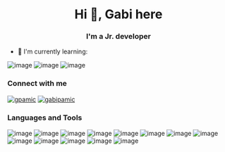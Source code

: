 <h1 align="center">Hi 👋, Gabi here</h1>
<h3 align="center">I'm a Jr. developer</h3>

- 🌱 I'm currently learning:

![image](https://img.shields.io/badge/-TypeScript-3178C6?logo=TypeScript&logoColor=white&style=for-the-badge)
![image](https://img.shields.io/badge/-Docker-2496ED?logo=Docker&logoColor=white&style=for-the-badge)
![image](https://img.shields.io/badge/-ReactJs-0088CC?logo=react&logoColor=white&style=for-the-badge)

<h3 align="left">Connect with me</h3>
<p align="left">
<a href="https://linkedin.com/in/gpamic" target="blank"><img align="center" src="https://img.shields.io/badge/-LinkedIn-0A66C2?logo=LinkedIn&logoColor=white&style=for-the-badge" alt="gpamic"  /></a>
<a href="https://www.hackerrank.com/gabipamic" target="blank"><img align="center" src="https://img.shields.io/badge/-hackerRank-000000?logo=HackerRank&style=for-the-badge" alt="gabipamic"  /></a>
</p>

<h3 align="left">Languages and Tools</h3>

![image](https://img.shields.io/badge/-JavaScript-F7DF1E?logo=javascript&logoColor=white&style=for-the-badge)
![image](https://img.shields.io/badge/-Java-007396?logo=java&logoColor=white&style=for-the-badge)
![image](https://img.shields.io/badge/-Node-339933?logo=Node.js&logoColor=white&style=for-the-badge)
![image](https://img.shields.io/badge/-Express-000000?logo=Express&logoColor=white&style=for-the-badge)
![image](https://img.shields.io/badge/-Redis-DC382D?logo=Redis&logoColor=white&style=for-the-badge)
![image](https://img.shields.io/badge/-Sequelize-52B0E7?logo=Sequelize&logoColor=white&style=for-the-badge)
![image](https://img.shields.io/badge/-Spring-6DB33F?logo=Spring&logoColor=white&style=for-the-badge)
![image](https://img.shields.io/badge/-MySQL-4479A1?logo=MySQL&logoColor=white&style=for-the-badge)
![image](https://img.shields.io/badge/GitHub-100000?style=for-the-badge&logo=github&logoColor=white)
![image](https://img.shields.io/badge/-Amazon%20S3-569A31?logo=Amazon%20S3&logoColor=white&style=for-the-badge)
![image](https://img.shields.io/badge/Linux-FCC624?style=for-the-badge&logo=linux&logoColor=black)
![image](https://img.shields.io/badge/-Jira-0052CC?logo=Jira%20Software&logoColor=white&style=for-the-badge)
![image](https://img.shields.io/badge/-Swagger-000000?logo=Swagger&style=for-the-badge)




